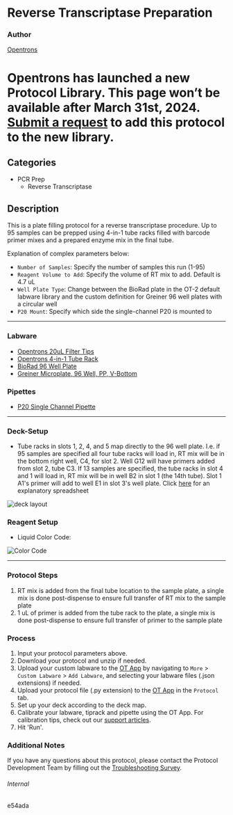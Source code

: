 # Reverse Transcriptase Preparation

### Author
[Opentrons](https://opentrons.com/)


# Opentrons has launched a new Protocol Library. This page won’t be available after March 31st, 2024. [Submit a request](https://docs.google.com/forms/d/e/1FAIpQLSdYYp9QCKow4nn0KlCVsMS3HX0eJ0N9O7-erajKvcpT0lWbSg/viewform) to add this protocol to the new library.

## Categories
* PCR Prep
	* Reverse Transcriptase

## Description
This is a plate filling protocol for a reverse transcriptase procedure. Up to 95 samples can be prepped using 4-in-1 tube racks filled with barcode primer mixes and a prepared enzyme mix in the final tube.

Explanation of complex parameters below:
* `Number of Samples`: Specify the number of samples this run (1-95)
* `Reagent Volume to Add`: Specify the volume of RT mix to add. Default is 4.7 uL
* `Well Plate Type`: Change between the BioRad plate in the OT-2 default labware library and the custom definition for Greiner 96 well plates with a circular well
* `P20 Mount`: Specify which side the single-channel P20 is mounted to

---

### Labware
* [Opentrons 20uL Filter Tips](https://shop.opentrons.com/collections/opentrons-tips/products/opentrons-200ul-filter-tips)
* [Opentrons 4-in-1 Tube Rack](https://shop.opentrons.com/4-in-1-tube-rack-set/)
* [BioRad 96 Well Plate](https://www.bio-rad.com/en-us/sku/hsp9601-hard-shell-96-well-pcr-plates-low-profile-thin-wall-skirted-white-clear?ID=hsp9601)
* [Greiner Microplate, 96 Well, PP, V-Bottom](https://shop.gbo.com/en/usa/products/bioscience/microplates/96-well-microplates/96-well-polypropylene-microplates/651201.html)

### Pipettes
* [P20 Single Channel Pipette](https://shop.opentrons.com/single-channel-electronic-pipette-p20/)

---

### Deck-Setup

* Tube racks in slots 1, 2, 4, and 5 map directly to the 96 well plate. I.e. if 95 samples are specified all four tube racks will load in, RT mix will be in the bottom right well, C4, for slot 2. Well G12 will have primers added from slot 2, tube C3. If 13 samples are specified, the tube racks in slot 4 and 1 will load in, RT mix will be in well B2 in slot 1 (the 14th tube). Slot 1 A1's primer will add to well E1 in slot 3's well plate. Click [here](https://opentrons-protocol-library-website.s3.amazonaws.com/custom-README-images/e54ada_rt/Tube+to+Plate+Mapping+for+RT.xlsx) for an explanatory spreadsheet

![deck layout](https://opentrons-protocol-library-website.s3.amazonaws.com/custom-README-images/e54ada_rt/deck_layout.png)

### Reagent Setup

* Liquid Color Code:

![Color Code](https://opentrons-protocol-library-website.s3.amazonaws.com/custom-README-images/e54ada_rt/color_code.png)

---

### Protocol Steps
1. RT mix is added from the final tube location to the sample plate, a single mix is done post-dispense to ensure full transfer of RT mix to the sample plate
2. 1 uL of primer is added from the tube rack to the plate, a single mix is done post-dispense to ensure full transfer of primer to the sample plate

### Process
1. Input your protocol parameters above.
2. Download your protocol and unzip if needed.
3. Upload your custom labware to the [OT App](https://opentrons.com/ot-app) by navigating to `More` > `Custom Labware` > `Add Labware`, and selecting your labware files (.json extensions) if needed.
4. Upload your protocol file (.py extension) to the [OT App](https://opentrons.com/ot-app) in the `Protocol` tab.
5. Set up your deck according to the deck map.
6. Calibrate your labware, tiprack and pipette using the OT App. For calibration tips, check out our [support articles](https://support.opentrons.com/en/collections/1559720-guide-for-getting-started-with-the-ot-2).
7. Hit 'Run'.

### Additional Notes
If you have any questions about this protocol, please contact the Protocol Development Team by filling out the [Troubleshooting Survey](https://protocol-troubleshooting.paperform.co/).

###### Internal
e54ada
